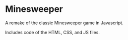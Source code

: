 # Minesweeper
A remake of the classic Minesweeper game in Javascript.

Includes code of the HTML, CSS, and JS files.
